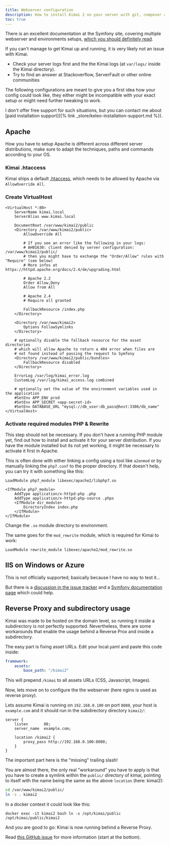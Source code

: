 ```yaml
---
title: Webserver configuration
description: How to install Kimai 2 on your server with git, composer and SSH or FTP
toc: true
---
```


There is an excellent documentation at the Symfony site, covering multiple webserver and environments setups, 
[which you should definitely read](https://symfony.com/doc/current/setup/web_server_configuration.html).

If you can't manage to get Kimai up and running, it is very likely not an issue with Kimai.
- Check your server logs first and the the Kimai logs (at `var/logs/` inside the Kimai directory).
- Try to find an answer at Stackoverflow, ServerFault or other online communities

The following configurations are meant to give you a first idea how your config could look like, 
they either might be incompatible with your exact setup or might need further tweaking to work.

I don't offer free support for such situations, but you can contact me about [paid installation support]({% link _store/keleo-installation-support.md %}). 

## Apache

How you have to setup Apache is different across different server distributions, make sure to adapt 
the techniques, paths and commands according to your OS.

### Kimai .htaccess

Kimai ships a default [.htaccess](https://github.com/kevinpapst/kimai2/blob/master/public/.htaccess), 
which needs to be allowed by Apache via `AllowOverride All`.

### Create VirtualHost

```
<VirtualHost *:80>
    ServerName kimai.local
    ServerAlias www.kimai.local

    DocumentRoot /var/www/kimai2/public
    <Directory /var/www/kimai2/public>
        AllowOverride All

        # If you see an error like the following in your logs:
        # AH01630: client denied by server configuration: /var/www/kimai2/public/
        # then you might have to exchange the "Order/Allow" rules with "Require" (see below)
        # More infos at https://httpd.apache.org/docs/2.4/de/upgrading.html

        # Apache 2.2
        Order Allow,Deny
        Allow from All
        
        # Apache 2.4
        # Require all granted

        FallbackResource /index.php
    </Directory>

    <Directory /var/www/kimai2>
        Options FollowSymlinks
    </Directory>

    # optionally disable the fallback resource for the asset directories
    # which will allow Apache to return a 404 error when files are
    # not found instead of passing the request to Symfony
    <Directory /var/www/kimai2/public/bundles>
        FallbackResource disabled
    </Directory>
    
    ErrorLog /var/log/kimai_error.log
    CustomLog /var/log/kimai_access.log combined

    # optionally set the value of the environment variables used in the application
    #SetEnv APP_ENV prod
    #SetEnv APP_SECRET <app-secret-id>
    #SetEnv DATABASE_URL "mysql://db_user:db_pass@host:3306/db_name"
</VirtualHost>
```

### Activate required modules PHP & Rewrite

This step should not be necessary. If you don't have a running PHP module yet, find out how to install and activate it 
for your server distribution. If you have the module installed but its not yet working, it might be necessary to 
activate it first in Apache.
 
This is often done with either linking a config using a tool like `a2enmod` or by manually linking the 
`php7.conf` to the proper directory. If that doesn't help, you can try it with something like this:
```
LoadModule php7_module libexec/apache2/libphp7.so

<IfModule php7_module>
    AddType application/x-httpd-php .php
    AddType application/x-httpd-php-source .phps
    <IfModule dir_module>
        DirectoryIndex index.php
    </IfModule>
</IfModule>
```
Change the `.so` module directory to environment.

The same goes for the `mod_rewrite` module, which is required for Kimai to work: 

```
LoadModule rewrite_module libexec/apache2/mod_rewrite.so
```

## IIS on Windows or Azure

This is not officially supported, basically because I have no way to test it...

But there is a [discussion in the issue tracker](https://github.com/kevinpapst/kimai2/issues/979#issuecomment-514895906) and a 
[Symfony documentation page](https://symfony.com/doc/3.4/deployment/azure-website.html#configure-the-web-server) which could help.

## Reverse Proxy and subdirectory usage

Kimai was made to be hosted on the domain level, so running it inside a subdirectory is not perfectly supported.
Nevertheless, there are some workarounds that enable the usage behind a Reverse Prox and inside a subdirectory.

The easy part is fixing asset URLs. Edit your local.yaml and paste this code inside:
```yaml
framework:
    assets:
        base_path: "/kimai2"
```
This will prepend `/kimai` to all assets URLs (CSS, Javascript, Images).

Now, lets move on to configure the the webserver (here nginx is used as reverse proxy).
 
Lets assume Kimai is running on `192.168.0.100` on port `8080`, your host is `example.com` and it 
should run in the subdirectory directory `kimai2/`:

```
server {
    listen       80;
    server_name  example.com;

    location /kimai2 {
        proxy_pass http://192.168.0.100:8080;
    }
}
```

The important part here is the "missing" trailing slash!

You are almost there, the only real "workaround" you have to apply is that you have to create a symlink within the `public/`
directory of kimai, pointing to itself with the name being the same as the above `location` (here: kimai2):

```bash
cd /var/www/kimai2/public/
ln -s . kimai2
``` 

In a docker context it could look like this:
```
docker exec -it kimai2 bash ln -s /opt/kimai/public /opt/kimai/public/kimai2 
``` 

And you are good to go: Kimai is now running behind a Reverse Proxy.

Read [this GitHub issue](https://github.com/kevinpapst/kimai2/issues/1006) for more information (start at the bottom).
